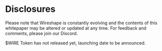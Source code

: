 # Disclosures

Please note that Wireshape is constantly evolving and the contents of this whitepaper may be altered or updated at any time. For feedback and comments, please join our Discord.&#x20;

$WIRE Token has not released yet, launching date to be announced.

